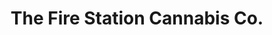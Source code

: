---
title: "The Fire Station Cannabis Co."
url: /houghton/the-fire-station-cannabis-co/
shop: Hanf
---
